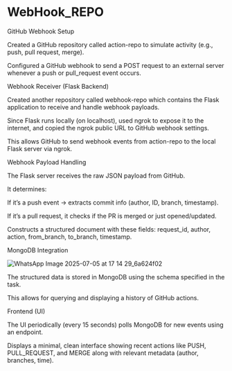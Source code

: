 # WebHook_REPO

GitHub Webhook Setup

Created a GitHub repository called action-repo to simulate activity (e.g., push, pull request, merge).

Configured a GitHub webhook to send a POST request to an external server whenever a push or pull_request event occurs.

Webhook Receiver (Flask Backend)

Created another repository called webhook-repo which contains the Flask application to receive and handle webhook payloads.

Since Flask runs locally (on localhost), used ngrok to expose it to the internet, and copied the ngrok public URL to GitHub webhook settings.

This allows GitHub to send webhook events from action-repo to the local Flask server via ngrok.

Webhook Payload Handling

The Flask server receives the raw JSON payload from GitHub.

It determines:

If it’s a push event → extracts commit info (author, ID, branch, timestamp).

If it’s a pull request, it checks if the PR is merged or just opened/updated.

Constructs a structured document with these fields:
request_id, author, action, from_branch, to_branch, timestamp.

MongoDB Integration

![WhatsApp Image 2025-07-05 at 17 14 29_6a624f02](https://github.com/user-attachments/assets/667bac1c-1b9c-4470-a9ee-d22734c4ae53)


The structured data is stored in MongoDB using the schema specified in the task.

This allows for querying and displaying a history of GitHub actions.

Frontend (UI)

The UI periodically (every 15 seconds) polls MongoDB for new events using an endpoint.

Displays a minimal, clean interface showing recent actions like PUSH, PULL_REQUEST, and MERGE along with relevant metadata (author, branches, time).
